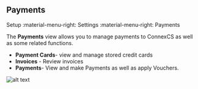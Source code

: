 ## Payments
Setup :material-menu-right: Settings :material-menu-right: Payments

The **Payments** view allows you to manage payments to ConnexCS as well as some related functions.

* **Payment Cards**- view and manage stored credit cards
* **Invoices** - Review invoices
* **Payments**- View and make Payments as well as apply Vouchers.

![alt text][payments]

[payments]: /setup/img/payments.png "Payment Screen"
